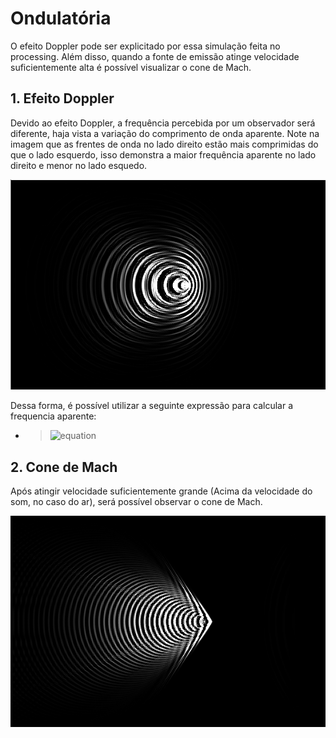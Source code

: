 # Ondulatória
O efeito Doppler pode ser explicitado por essa simulação feita no processing. Além disso, quando a fonte de emissão atinge velocidade suficientemente alta é possível visualizar o cone de Mach.

## 1. Efeito Doppler
Devido ao efeito Doppler, a frequência percebida por um observador será diferente, haja vista a variação do comprimento de onda aparente. Note na imagem que as frentes de onda no lado direito estão mais comprimidas do que o lado esquerdo, isso demonstra a maior frequência aparente no lado direito e menor no lado esquedo.

![img1](doppler_0.png)

Dessa forma, é possível utilizar a seguinte expressão para calcular a frequencia aparente:
- >![equation](https://latex.codecogs.com/gif.latex?f&space;=&space;f_{0}.(\frac{vs&space;\pm&space;v_{o}}{vs&space;\mp&space;v_{f}}))

## 2. Cone de Mach
Após atingir velocidade suficientemente grande (Acima da velocidade do som, no caso do ar), será possível observar o cone de Mach.

![img1](cone_mach0.png)
